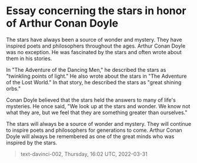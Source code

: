 # Essay concerning the stars in honor of Arthur Conan Doyle


The stars have always been a source of wonder and mystery. They have inspired poets and philosophers throughout the ages. Arthur Conan Doyle was no exception. He was fascinated by the stars and often wrote about them in his stories.

In "The Adventure of the Dancing Men," he described the stars as "twinkling points of light." He also wrote about the stars in "The Adventure of the Lost World." In that story, he described the stars as "great shining orbs."

Conan Doyle believed that the stars held the answers to many of life's mysteries. He once said, "We look up at the stars and wonder. We know not what they are, but we feel that they are something greater than ourselves."

The stars will always be a source of wonder and mystery. They will continue to inspire poets and philosophers for generations to come. Arthur Conan Doyle will always be remembered as one of the great minds who was inspired by the stars.

> text-davinci-002, Thursday, 16:02 UTC, 2022-03-31
